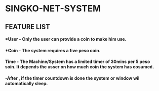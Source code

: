 # SINGKO-NET-SYSTEM
## FEATURE LIST
#### *User - Only the user can provide a coin to make him use.
#### *Coin - The system requires a five peso coin.
#### Time - The Machine/System has a limited timer of 30mins per 5 peso soin. It depends the usser on how much coin the system has cosumed.
#### -After , if the timer countdown is done the system or window wil automatically sleep.

